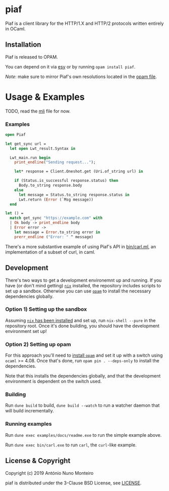 # piaf

Piaf is a client library for the HTTP/1.X and HTTP/2 protocols written entirely
in OCaml.

## Installation

Piaf is released to OPAM.

You can depend on it via [esy](esy) or by running `opam install piaf`.

_Note_: make sure to mirror Piaf's own resolutions located in the [opam
file](./piaf.opam).

[esy]: https://esy.sh

# Usage & Examples

TODO, read the [mli](./lib/piaf.mli) file for now.

### Examples

```ml
open Piaf

let get_sync url =
  let open Lwt_result.Syntax in

  Lwt_main.run begin
    print_endline("Sending request...");

    let* response = Client.Oneshot.get (Uri.of_string url) in

    if (Status.is_successful response.status) then
      Body.to_string response.body
    else
      let message = Status.to_string response.status in
      Lwt.return (Error (`Msg message))
  end

let () =
  match get_sync "https://example.com" with
  | Ok body -> print_endline body
  | Error error ->
    let message = Error.to_string error in
    prerr_endline ("Error: " ^ message)
```

There's a more substantive example of using Piaf's API in
[bin/carl.ml](./bin/carl.ml), an implementation of a subset of curl, in caml.

## Development

There's two ways to get a development environemnt up and running. If you have (or don't mind getting) [`nix`](https://nixos.org/nix/manual/) installed, the repository includes scripts to set up a sandbox. Otherwise you can use [`opam`](https://opam.ocaml.org/) to install the necessary dependencies globally.

### Option 1) Setting up the sandbox

Assuming [`nix` has been installed](https://nix.dev/tutorials/install-nix.html) and set up, run `nix-shell --pure` in the repository root. Once it's done building, you should have the development environment set up!

### Option 2) Setting up opam

For this approach you'll need to [install `opam`](https://opam.ocaml.org/doc/Install.html)  and set it up with a switch using `ocaml` >= 4.08. Once that's done, run `opam pin . --deps-only` to install the dependencies.

Note that this installs the dependencies globally, and that the development environment is dependent on the switch used.

### Building

Run `dune build` to build, `dune build --watch` to run a watcher daemon that will build incrementally.

### Running examples

Run `dune exec examples/docs/readme.exe` to run the simple example above.

Run `dune exec bin/carl.exe` to run `carl`, the `curl`-like example.

## License & Copyright

Copyright (c) 2019 António Nuno Monteiro

piaf is distributed under the 3-Clause BSD License, see [LICENSE](./LICENSE).
